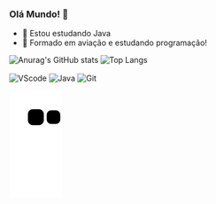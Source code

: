 ### Olá Mundo! 👋

- 🌱 Estou estudando Java
- 💬 Formado em aviação e estudando programação!

![Anurag's GitHub stats](https://github-readme-stats.vercel.app/api?username=MaidaHugo&show_icons=true&theme=highcontrast) ![Top Langs](https://github-readme-stats.vercel.app/api/top-langs/?username=MaidaHugo&layout=compact&theme=highcontrast)


<div style="display: inline_block" align="left">
  <img align="center" alt="VScode" height="30" width="40" src="https://cdn.jsdelivr.net/gh/devicons/devicon/icons/vscode/vscode-original.svg" />
  <img align="center" alt="Java" height="30" width="40"  src="https://cdn.jsdelivr.net/gh/devicons/devicon/icons/java/java-plain.svg" />
  <img align="center" alt="Git" height="30" widith="40" src="https://cdn.jsdelivr.net/gh/devicons/devicon/icons/git/git-original.svg" />
</div>  
  
      
      
 

  ![Snake animation](https://github.com/MaidaHugo/MaidaHugo/blob/output/github-contribution-grid-snake.svg)
 
      
    
    
